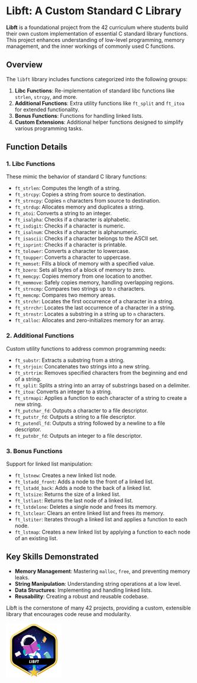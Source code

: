 # Libft: A Custom Standard C Library

**Libft** is a foundational project from the 42 curriculum where students build their own custom implementation of essential C standard library functions. This project enhances understanding of low-level programming, memory management, and the inner workings of commonly used C functions.

## Overview

The `libft` library includes functions categorized into the following groups:

1. **Libc Functions**: Re-implementation of standard libc functions like `strlen`, `strcpy`, and more.
2. **Additional Functions**: Extra utility functions like `ft_split` and `ft_itoa` for extended functionality.
3. **Bonus Functions**: Functions for handling linked lists.
4. **Custom Extensions**: Additional helper functions designed to simplify various programming tasks.

## Function Details

### 1. **Libc Functions**

These mimic the behavior of standard C library functions:

- `ft_strlen`: Computes the length of a string.
- `ft_strcpy`: Copies a string from source to destination.
- `ft_strncpy`: Copies `n` characters from source to destination.
- `ft_strdup`: Allocates memory and duplicates a string.
- `ft_atoi`: Converts a string to an integer.
- `ft_isalpha`: Checks if a character is alphabetic.
- `ft_isdigit`: Checks if a character is numeric.
- `ft_isalnum`: Checks if a character is alphanumeric.
- `ft_isascii`: Checks if a character belongs to the ASCII set.
- `ft_isprint`: Checks if a character is printable.
- `ft_tolower`: Converts a character to lowercase.
- `ft_toupper`: Converts a character to uppercase.
- `ft_memset`: Fills a block of memory with a specified value.
- `ft_bzero`: Sets all bytes of a block of memory to zero.
- `ft_memcpy`: Copies memory from one location to another.
- `ft_memmove`: Safely copies memory, handling overlapping regions.
- `ft_strncmp`: Compares two strings up to `n` characters.
- `ft_memcmp`: Compares two memory areas.
- `ft_strchr`: Locates the first occurrence of a character in a string.
- `ft_strrchr`: Locates the last occurrence of a character in a string.
- `ft_strnstr`: Locates a substring in a string up to `n` characters.
- `ft_calloc`: Allocates and zero-initializes memory for an array.

### 2. **Additional Functions**

Custom utility functions to address common programming needs:

- `ft_substr`: Extracts a substring from a string.
- `ft_strjoin`: Concatenates two strings into a new string.
- `ft_strtrim`: Removes specified characters from the beginning and end of a string.
- `ft_split`: Splits a string into an array of substrings based on a delimiter.
- `ft_itoa`: Converts an integer to a string.
- `ft_strmapi`: Applies a function to each character of a string to create a new string.
- `ft_putchar_fd`: Outputs a character to a file descriptor.
- `ft_putstr_fd`: Outputs a string to a file descriptor.
- `ft_putendl_fd`: Outputs a string followed by a newline to a file descriptor.
- `ft_putnbr_fd`: Outputs an integer to a file descriptor.

### 3. **Bonus Functions**

Support for linked list manipulation:

- `ft_lstnew`: Creates a new linked list node.
- `ft_lstadd_front`: Adds a node to the front of a linked list.
- `ft_lstadd_back`: Adds a node to the back of a linked list.
- `ft_lstsize`: Returns the size of a linked list.
- `ft_lstlast`: Returns the last node of a linked list.
- `ft_lstdelone`: Deletes a single node and frees its memory.
- `ft_lstclear`: Clears an entire linked list and frees its memory.
- `ft_lstiter`: Iterates through a linked list and applies a function to each node.
- `ft_lstmap`: Creates a new linked list by applying a function to each node of an existing list.

## Key Skills Demonstrated

- **Memory Management**: Mastering `malloc`, `free`, and preventing memory leaks.
- **String Manipulation**: Understanding string operations at a low level.
- **Data Structures**: Implementing and handling linked lists.
- **Reusability**: Creating a robust and reusable codebase.

Libft is the cornerstone of many 42 projects, providing a custom, extensible library that encourages code reuse and modularity.

![Libft Logo](libftm.png)
